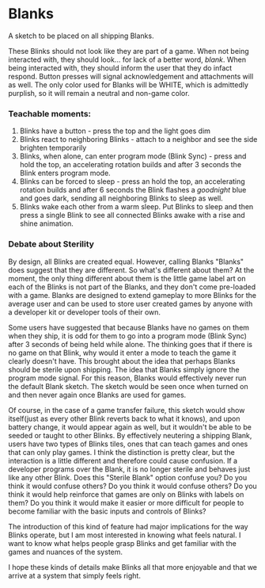 # Blanks
A sketch to be placed on all shipping Blanks.

These Blinks should not look like they are part of a game. When not being interacted with, they should look... for lack of a better word, _blank_. When being interacted with, they should inform the user that they do infact respond. Button presses will signal acknowledgement and attachments will as well. The only color used for Blanks will be WHITE, which is admittedly purplish, so it will remain a neutral and non-game color.

### Teachable moments:
1. Blinks have a button - press the top and the light goes dim
2. Blinks react to neighboring Blinks - attach to a neighbor and see the side brighten temporarily
3. Blinks, when alone, can enter program mode (Blink Sync) - press and hold the top, an accelerating rotation builds and after 3 seconds the Blink enters program mode.
4. Blinks can be forced to sleep - press an hold the top, an accelerating rotation builds and after 6 seconds the Blink flashes a _goodnight_ blue and goes dark, sending all neighboring Blinks to sleep as well.
5. Blinks wake each other from a warm sleep. Put Blinks to sleep and then press a single Blink to see all connected Blinks awake with a rise and shine animation. 

### Debate about Sterility
By design, all Blinks are created equal. However, calling Blanks "Blanks" does suggest that they are different. So what's different about them? At the moment, the only thing different about them is the little game label art on each of the Blinks is not part of the Blanks, and they don't come pre-loaded with a game. Blanks are designed to extend gameplay to more Blinks for the average user and can be used to store user created games by anyone with a developer kit or developer tools of their own.

Some users have suggested that because Blanks have no games on them when they ship, it is odd for them to go into a program mode (Blink Sync) after 3 seconds of being held while alone. The thinking goes that if there is no game on that Blink, why would it enter a mode to teach the game it clearly doesn't have. This brought about the idea that perhaps Blanks should be sterile upon shipping. The idea that Blanks simply ignore the program mode signal. For this reason, Blanks would effectively never run the default Blank sketch. The sketch would be seen once when turned on and then never again once Blanks are used for games. 

Of course, in the case of a game transfer failure, this sketch would show itself(just as every other Blink reverts back to what it knows), and upon battery change, it would appear again as well, but it wouldn't be able to be seeded or taught to other Blinks. By effectively neutering a shipping Blank, users have two types of Blinks tiles, ones that can teach games and ones that can only play games. I think the distinction is pretty clear, but the interaction is a little different and therefore could cause confusion. If a developer programs over the Blank, it is no longer sterile and behaves just like any other Blink. Does this "Sterile Blank" option confuse you? Do you think it would confuse others? Do you think it would confuse others? Do you think it would help reinforce that games are only on Blinks with labels on them? Do you think it would make it easier or more difficult for people to become familiar with the basic inputs and controls of Blinks?

The introduction of this kind of feature had major implications for the way Blinks operate, but I am most interested in knowing what feels natural. I want to know what helps people grasp Blinks and get familiar with the games and nuances of the system.

I hope these kinds of details make Blinks all that more enjoyable and that we arrive at a system that simply feels right.
